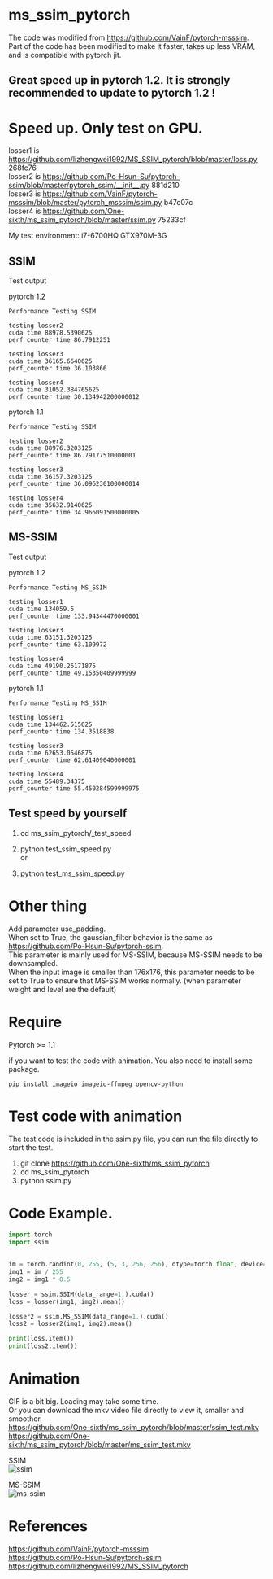 # ms_ssim_pytorch

The code was modified from https://github.com/VainF/pytorch-msssim.  
Part of the code has been modified to make it faster, takes up less VRAM, and is compatible with pytorch jit.  

## Great speed up in pytorch 1.2. It is strongly recommended to update to pytorch 1.2 !

# Speed up. Only test on GPU.
losser1 is https://github.com/lizhengwei1992/MS_SSIM_pytorch/blob/master/loss.py 268fc76  
losser2 is https://github.com/Po-Hsun-Su/pytorch-ssim/blob/master/pytorch_ssim/__init__.py 881d210  
losser3 is https://github.com/VainF/pytorch-msssim/blob/master/pytorch_msssim/ssim.py b47c07c  
losser4 is https://github.com/One-sixth/ms_ssim_pytorch/blob/master/ssim.py 75233cf  

My test environment: i7-6700HQ GTX970M-3G  

## SSIM
Test output  

pytorch 1.2  
```
Performance Testing SSIM

testing losser2
cuda time 88978.5390625
perf_counter time 86.7912251

testing losser3
cuda time 36165.6640625
perf_counter time 36.103866

testing losser4
cuda time 31052.384765625
perf_counter time 30.134942200000012

```

pytorch 1.1  
```
Performance Testing SSIM

testing losser2
cuda time 88976.3203125
perf_counter time 86.79177510000001

testing losser3
cuda time 36157.3203125
perf_counter time 36.096230100000014

testing losser4
cuda time 35632.9140625
perf_counter time 34.966091500000005

```

## MS-SSIM
Test output  

pytorch 1.2  
```
Performance Testing MS_SSIM

testing losser1
cuda time 134059.5
perf_counter time 133.94344470000001

testing losser3
cuda time 63151.3203125
perf_counter time 63.109972

testing losser4
cuda time 49190.26171875
perf_counter time 49.15350409999999

```

pytorch 1.1  
```
Performance Testing MS_SSIM

testing losser1
cuda time 134462.515625
perf_counter time 134.3518838

testing losser3
cuda time 62653.0546875
perf_counter time 62.61409040000001

testing losser4
cuda time 55489.34375
perf_counter time 55.450284599999975

```

## Test speed by yourself
1. cd ms_ssim_pytorch/_test_speed  

2. python test_ssim_speed.py  
or  
2. python test_ms_ssim_speed.py  

# Other thing
Add parameter use_padding.  
When set to True, the gaussian_filter behavior is the same as https://github.com/Po-Hsun-Su/pytorch-ssim.  
This parameter is mainly used for MS-SSIM, because MS-SSIM needs to be downsampled.  
When the input image is smaller than 176x176, this parameter needs to be set to True to ensure that MS-SSIM works normally. (when parameter weight and level are the default)  

# Require
Pytorch >= 1.1  

if you want to test the code with animation. You also need to install some package.  
```
pip install imageio imageio-ffmpeg opencv-python
```

# Test code with animation
The test code is included in the ssim.py file, you can run the file directly to start the test.  

1. git clone https://github.com/One-sixth/ms_ssim_pytorch  
2. cd ms_ssim_pytorch  
3. python ssim.py  

# Code Example.
```python
import torch
import ssim


im = torch.randint(0, 255, (5, 3, 256, 256), dtype=torch.float, device='cuda')
img1 = im / 255
img2 = img1 * 0.5

losser = ssim.SSIM(data_range=1.).cuda()
loss = losser(img1, img2).mean()

losser2 = ssim.MS_SSIM(data_range=1.).cuda()
loss2 = losser2(img1, img2).mean()

print(loss.item())
print(loss2.item())
```

# Animation
GIF is a bit big. Loading may take some time.  
Or you can download the mkv video file directly to view it, smaller and smoother.  
https://github.com/One-sixth/ms_ssim_pytorch/blob/master/ssim_test.mkv  
https://github.com/One-sixth/ms_ssim_pytorch/blob/master/ms_ssim_test.mkv  

SSIM  
![ssim](https://github.com/One-sixth/ms_ssim_pytorch/blob/master/ssim_test.gif)

MS-SSIM  
![ms-ssim](https://github.com/One-sixth/ms_ssim_pytorch/blob/master/ms_ssim_test.gif)

# References
https://github.com/VainF/pytorch-msssim  
https://github.com/Po-Hsun-Su/pytorch-ssim  
https://github.com/lizhengwei1992/MS_SSIM_pytorch  

